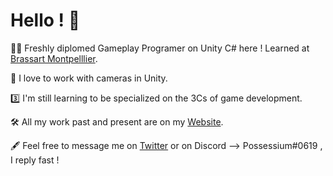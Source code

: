# Hello ! 🐤

👨‍🎓 Freshly diplomed Gameplay Programer on Unity C# here ! Learned at [Brassart Montpelllier](https://www.brassart.fr/).

🎥 I love to work with cameras in Unity.

3️⃣ I'm still learning to be specialized on the 3Cs of game development.

🛠️ All my work past and present are on my [Website](https://hugo-guerquin.com/).

🖋️ Feel free to message me on [Twitter](https://twitter.com/HGuerquin) or on Discord --> Possessium#0619 , I reply fast !
